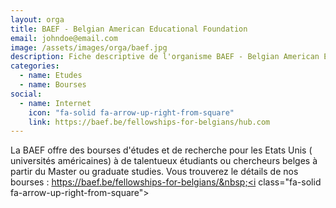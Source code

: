 ```yaml
---
layout: orga
title: BAEF - Belgian American Educational Foundation
email: johndoe@email.com
image: /assets/images/orga/baef.jpg
description: Fiche descriptive de l'organisme BAEF - Belgian American Educational Foundation
categories: 
  - name: Etudes
  - name: Bourses 
social:
  - name: Internet
    icon: "fa-solid fa-arrow-up-right-from-square"
    link: https://baef.be/fellowships-for-belgians/hub.com
---
```

La BAEF offre des bourses d'études et de recherche pour les Etats Unis ( universités américaines) à de talentueux étudiants ou chercheurs belges à partir du Master ou graduate studies. Vous trouverez le détails de nos bourses : https://baef.be/fellowships-for-belgians/&nbsp;<i class="fa-solid fa-arrow-up-right-from-square"></i>